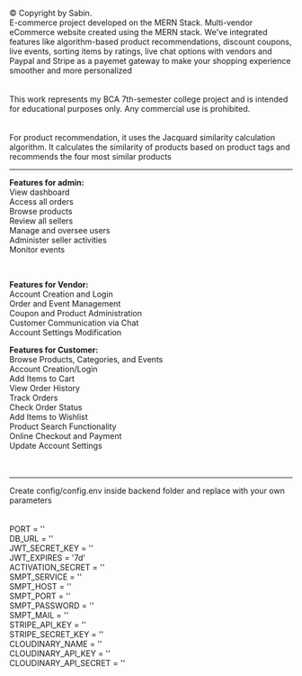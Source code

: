 © Copyright by Sabin.
<br> 
E-commerce project developed on the MERN Stack.  Multi-vendor eCommerce website created using the MERN stack. We've integrated features like algorithm-based product recommendations, discount coupons, live events, sorting items by ratings, live chat options with vendors and Paypal and Stripe as a payemet gateway to make your shopping experience smoother and more personalized
<br>
<br>
<br>
This work represents my BCA 7th-semester college project and is intended for educational purposes only. Any commercial use is prohibited. 
<br>
<br>
<br>
For product recommendation, it uses the Jacquard similarity calculation algorithm. It calculates the similarity of products based on product tags and recommends the four most similar products
<br>

 -----------------------------------------------------------

**Features for admin:**
<br> 
View dashboard
<br> 
Access all orders
<br> 
Browse products
<br> 
Review all sellers
<br> 
Manage and oversee users
<br> 
Administer seller activities
<br> 
Monitor events

<br>

**Features for Vendor:** 
<br>
Account Creation and Login 
<br>
Order and Event Management
<br>
Coupon and Product Administration
<br>
Customer Communication via Chat
<br>
Account Settings Modification
<br>

**Features for Customer:**
<br>
Browse Products, Categories, and Events
<br>
Account Creation/Login
<br>
Add Items to Cart
<br>
View Order History
<br>
Track Orders
<br>
Check Order Status
<br>
Add Items to Wishlist
<br>
Product Search Functionality
<br>
Online Checkout and Payment
<br>
Update Account Settings
<br>
<br>
<br>
 
 -----------------------------------------------------------
 Create config/config.env inside backend folder and replace with your own parameters 
<br>
<br>
<br>
PORT = ''
<br>
DB_URL = ''
<br>
JWT_SECRET_KEY = ''
<br>
JWT_EXPIRES = '7d'
<br>
ACTIVATION_SECRET = ''
<br>
SMPT_SERVICE = ''
<br>
SMPT_HOST = ''
<br>
SMPT_PORT = ''
<br>
SMPT_PASSWORD = ''
<br>
SMPT_MAIL = ''
<br>
STRIPE_API_KEY = ''
<br>
STRIPE_SECRET_KEY = ''
<br>
CLOUDINARY_NAME = ''
<br>
CLOUDINARY_API_KEY = ''
<br>
CLOUDINARY_API_SECRET = '' 
<br>
